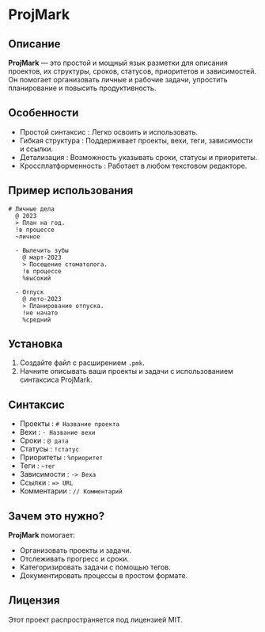 # ProjMark
## Описание
**ProjMark** — это простой и мощный язык разметки для описания проектов, их структуры, сроков, статусов, приоритетов и зависимостей. Он помогает организовать личные и рабочие задачи, упростить планирование и повысить продуктивность.

## Особенности
- Простой синтаксис : Легко освоить и использовать.
- Гибкая структура : Поддерживает проекты, вехи, теги, зависимости и ссылки.
- Детализация : Возможность указывать сроки, статусы и приоритеты.
- Кроссплатформенность : Работает в любом текстовом редакторе.

## Пример использования
```
# Личные дела
  @ 2023
  > План на год.
  !в процессе
  ~личное
  
  - Вылечить зубы
    @ март-2023
    > Посещение стоматолога.
    !в процессе
    %высокий
    
  - Отпуск
    @ лето-2023
    > Планирование отпуска.
    !не начато
    %средний
```
## Установка
1. Создайте файл с расширением `.pmk`.
2. Начните описывать ваши проекты и задачи с использованием синтаксиса ProjMark.
## Синтаксис
- Проекты : `# Название проекта`
- Вехи : `- Название вехи`
- Сроки : `@ дата`
- Статусы : `!статус`
- Приоритеты : `%приоритет`
- Теги : `~тег`
- Зависимости : `-> Веха`
- Ссылки : `=> URL`
- Комментарии : `// Комментарий`
## Зачем это нужно?
**ProjMark** помогает:

- Организовать проекты и задачи.
- Отслеживать прогресс и сроки.
- Категоризировать задачи с помощью тегов.
- Документировать процессы в простом формате.
## Лицензия
Этот проект распространяется под лицензией MIT.

